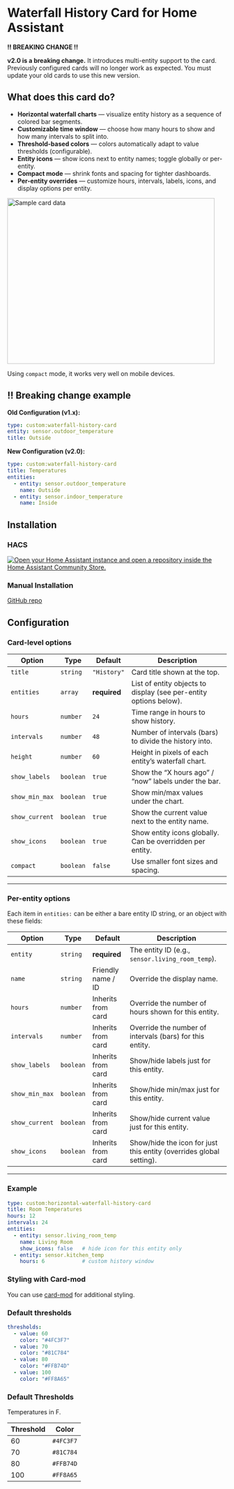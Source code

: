 # Waterfall History Card for Home Assistant

**‼️ BREAKING CHANGE ‼️**

**v2.0 is a breaking change.**  It introduces multi-entity support to the card.  Previously configured cards will no longer work as expected.  You must update your old cards to use this new version.

## What does this card do?

- **Horizontal waterfall charts** — visualize entity history as a sequence of colored bar segments.
- **Customizable time window** — choose how many hours to show and how many intervals to split into.
- **Threshold-based colors** — colors automatically adapt to value thresholds (configurable).
- **Entity icons** — show icons next to entity names; toggle globally or per-entity.
- **Compact mode** — shrink fonts and spacing for tighter dashboards.
- **Per-entity overrides** — customize hours, intervals, labels, icons, and display options per entity.


<img width="476" height="380" alt="Sample card data" src="https://github.com/user-attachments/assets/8bcc7253-d042-43e2-8d68-30bf7b667b91" />

Using ```compact``` mode, it works very well on mobile devices.

## ‼️ Breaking change example

**Old Configuration (v1.x):**
```yaml
type: custom:waterfall-history-card
entity: sensor.outdoor_temperature
title: Outside
```

**New Configuration (v2.0):**
```yaml
type: custom:waterfall-history-card
title: Temperatures
entities:
  - entity: sensor.outdoor_temperature
    name: Outside
  - entity: sensor.indoor_temperature
    name: Inside
```

## Installation

### HACS

[![Open your Home Assistant instance and open a repository inside the Home Assistant Community Store.](https://my.home-assistant.io/badges/hacs_repository.svg)](https://my.home-assistant.io/redirect/hacs_repository/?owner=sxdjt&repository=horizontal-waterfall-history-card)

### Manual Installation

[GitHub repo](https://github.com/sxdjt/horizontal-waterfall-history-card)

## Configuration

### Card-level options

| Option        | Type      | Default | Description                                                                 |
|---------------|-----------|---------|-----------------------------------------------------------------------------|
| `title`       | `string`  | `"History"` | Card title shown at the top.                                            |
| `entities`    | `array`   | **required** | List of entity objects to display (see per-entity options below).      |
| `hours`       | `number`  | `24`    | Time range in hours to show history.                                        |
| `intervals`   | `number`  | `48`    | Number of intervals (bars) to divide the history into.                      |
| `height`      | `number`  | `60`    | Height in pixels of each entity’s waterfall chart.                          |
| `show_labels` | `boolean` | `true`  | Show the “X hours ago” / “now” labels under the bar.                        |
| `show_min_max`| `boolean` | `true`  | Show min/max values under the chart.                                        |
| `show_current`| `boolean` | `true`  | Show the current value next to the entity name.                             |
| `show_icons`  | `boolean` | `true`  | Show entity icons globally. Can be overridden per entity.                   |
| `compact`     | `boolean` | `false` | Use smaller font sizes and spacing.                                         |

---

### Per-entity options

Each item in `entities:` can be either a bare entity ID string, or an object with these fields:

| Option         | Type      | Default             | Description                                                         |
|----------------|-----------|---------------------|---------------------------------------------------------------------|
| `entity`       | `string`  | **required**        | The entity ID (e.g., `sensor.living_room_temp`).                    |
| `name`         | `string`  | Friendly name / ID  | Override the display name.                                          |
| `hours`        | `number`  | Inherits from card  | Override the number of hours shown for this entity.                 |
| `intervals`    | `number`  | Inherits from card  | Override the number of intervals (bars) for this entity.            |
| `show_labels`  | `boolean` | Inherits from card  | Show/hide labels just for this entity.                              |
| `show_min_max` | `boolean` | Inherits from card  | Show/hide min/max just for this entity.                             |
| `show_current` | `boolean` | Inherits from card  | Show/hide current value just for this entity.                       |
| `show_icons`   | `boolean` | Inherits from card  | Show/hide the icon for just this entity (overrides global setting). |

---
### Example

```yaml
type: custom:horizontal-waterfall-history-card
title: Room Temperatures
hours: 12
intervals: 24
entities:
  - entity: sensor.living_room_temp
    name: Living Room
    show_icons: false   # hide icon for this entity only
  - entity: sensor.kitchen_temp
    hours: 6            # custom history window
```


### Styling with Card-mod

You can use [card-mod](https://github.com/thomasloven/lovelace-card-mod) for additional styling.

### Default thresholds

```yaml
thresholds:
  - value: 60
    color: "#4FC3F7"
  - value: 70
    color: "#81C784"
  - value: 80
    color: "#FFB74D"
  - value: 100
    color: "#FF8A65"
```

### Default Thresholds

Temperatures in F.

| Threshold | Color     |
|-----------|-----------|
| 60        | `#4FC3F7` |
| 70        | `#81C784` |
| 80        | `#FFB74D` |
| 100       | `#FF8A65` |

